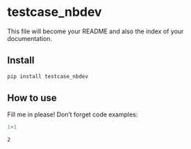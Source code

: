 # testcase_nbdev

<!-- WARNING: THIS FILE WAS AUTOGENERATED! DO NOT EDIT! -->

This file will become your README and also the index of your
documentation.

## Install

``` sh
pip install testcase_nbdev
```

## How to use

Fill me in please! Don’t forget code examples:

``` python
1+1
```

    2
